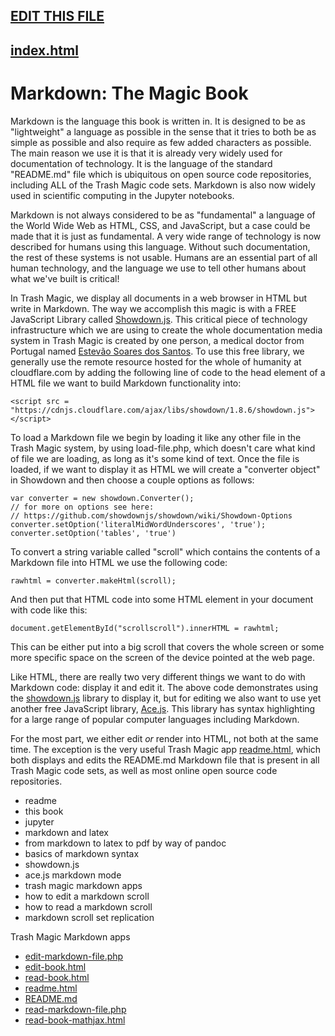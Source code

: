 ## [EDIT THIS FILE](edit-markdown-file.php?filename=markdown.md)

## [index.html](index.html)

# Markdown: The Magic Book

Markdown is the language this book is written in. It is designed to be as "lightweight" a language as possible in the sense that it tries to both be as simple as possible and also require as few added characters as possible. The main reason we use it is that it is already very widely used for documentation of technology.  It is the language of the standard "README.md" file which is ubiquitous on open source code repositories, including ALL of the Trash Magic code sets. Markdown is also now widely used in scientific computing in the Jupyter notebooks.

Markdown is not always considered to be as "fundamental" a language of the World Wide Web as HTML, CSS, and JavaScript, but a case could be made that it is just as fundamental.  A very wide range of technology is now described for humans using this language. Without such documentation, the rest of these systems is not usable. Humans are an essential part of all human technology, and the language we use to tell other humans about what we've built is critical!

In Trash Magic, we display all documents in a web browser in HTML but write in Markdown. The way we accomplish this magic is with a FREE JavaScript Library called [Showdown.js](https://showdownjs.com/).  This critical piece of technology infrastructure which we are using to create the whole documentation media system in Trash Magic is created by one person, a medical doctor from Portugal named [Estevão Soares dos Santos](https://github.com/tivie).  To use this free library, we generally use the remote resource hosted for the whole of humanity at cloudflare.com by adding the following line of code to the head element of a HTML file we want to build Markdown functionality into:


```
<script src = "https://cdnjs.cloudflare.com/ajax/libs/showdown/1.8.6/showdown.js"></script>
```

 To load a Markdown file we begin by loading it like any other file in the Trash Magic system, by using load-file.php, which doesn't care what kind of file we are loading, as long as it's some kind of text. Once the file is loaded, if we want to display it as HTML we will create a "converter object" in Showdown and then choose a couple options as follows:
 
 ```
 var converter = new showdown.Converter();
// for more on options see here:
// https://github.com/showdownjs/showdown/wiki/Showdown-Options
converter.setOption('literalMidWordUnderscores', 'true');
converter.setOption('tables', 'true')
 ```
 
To convert a string variable called "scroll" which contains the contents of a Markdown file into HTML we use the following code:

```
rawhtml = converter.makeHtml(scroll);
```
 
And then put that HTML code into some HTML element in your document with code like this:

```
document.getElementById("scrollscroll").innerHTML = rawhtml;
```

This can be either put into a big scroll that covers the whole screen or some more specific space on the screen of the device pointed at the web page. 

Like HTML, there are really two very different things we want to do with Markdown code: display it and edit it.  The above code demonstrates using the [showdown.js](https://showdownjs.com/) library to display it, but for editing we also want to use  yet another free JavaScript library, [Ace.js](https://ace.c9.io/). This library has syntax highlighting for a large range of popular computer languages including Markdown. 

For the most part, we either edit *or* render into HTML, not both at the same time. The exception is the very useful Trash Magic app [readme.html](readme.html), which both displays and edits the README.md Markdown file that is present in all Trash Magic code sets, as well as most online open source code repositories.


 - readme
 - this book
 - jupyter
 - markdown and latex
 - from markdown to latex to pdf by way of pandoc
 - basics of markdown syntax
 - showdown.js
 - ace.js markdown mode
 - trash magic markdown apps
 - how to edit a markdown scroll
 - how to read a markdown scroll
 - markdown scroll set replication
 
Trash Magic Markdown apps
 
 - [edit-markdown-file.php](edit-markdown-file.php)
 - [edit-book.html](edit-book.html)
 - [read-book.html](read-book.html)
 - [readme.html](readme.html)
 - [README.md](README.md)
 - [read-markdown-file.php](read-markdown-file.php)
 - [read-book-mathjax.html](read-book-mathjax.html)
 